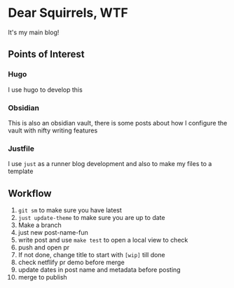 # Dear Squirrels, WTF

It's my main blog!

## Points of Interest

### Hugo

I use hugo to develop this

### Obsidian

This is also an obsidian vault, there is some posts about how I configure the vault with nifty writing features

### Justfile

I use `just` as a runner blog development and also to make my files to a template

## Workflow

1. `git sm` to make sure you have latest
1. `just update-theme` to make sure you are up to date
1. Make a branch
1. just new post-name-fun
1. write post and use `make test` to open a local view to check
1. push and open pr
1. If not done, change title to start with `[wip]` till done
1. check netflify pr demo before merge
1. update dates in post name and metadata before posting
1. merge to publish
